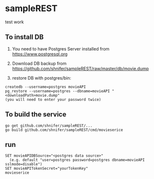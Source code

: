 # sampleREST
test work

## To install DB

1) You need to have Postgres Server installed from https://www.postgresql.org

2) Download DB backup from https://github.com/shnifer/sampleREST/raw/master/db/movie.dump

3) restore DB with postgres/bin:

```
createdb --username=postgres movieAPI
pg_restore --username=postgres --dbname=movieAPI "<downloadPath>movie.dump"
(you will need to enter your password twice)
```

## To build the service

```
go get github.com/shnifer/sampleREST/...
go build github.com/shnifer/sampleREST/cmd/movieserice
```

## run 

```
SET movieAPIDBSource="<postgres data source>"
  (e.g. default "user=postgres password=postgres dbname=movieAPI sslmode=disable")
SET movieAPITokenSecret="yourTokenKey"
movieserice
```
